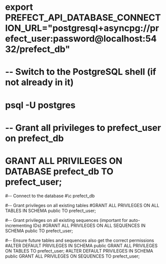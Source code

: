 # export PREFECT_API_DATABASE_CONNECTION_URL="postgresql+asyncpg://prefect_user:password@localhost:5432/prefect_db"
# -- Switch to the PostgreSQL shell (if not already in it)
# psql -U postgres

# -- Grant all privileges to prefect_user on prefect_db
# GRANT ALL PRIVILEGES ON DATABASE prefect_db TO prefect_user;

#-- Connect to the database
#\c prefect_db

#-- Grant privileges on all existing tables
#GRANT ALL PRIVILEGES ON ALL TABLES IN SCHEMA public TO prefect_user;

#-- Grant privileges on all existing sequences (important for auto-incrementing IDs)
#GRANT ALL PRIVILEGES ON ALL SEQUENCES IN SCHEMA public TO prefect_user;

#-- Ensure future tables and sequences also get the correct permissions
#ALTER DEFAULT PRIVILEGES IN SCHEMA public GRANT ALL PRIVILEGES ON TABLES TO prefect_user;
#ALTER DEFAULT PRIVILEGES IN SCHEMA public GRANT ALL PRIVILEGES ON SEQUENCES TO prefect_user;

